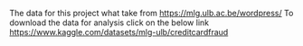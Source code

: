 The data for this project what take from https://mlg.ulb.ac.be/wordpress/
To download the data for analysis click on the below link 
https://www.kaggle.com/datasets/mlg-ulb/creditcardfraud

